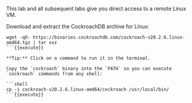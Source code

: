 This lab and all subsequent labs give you direct access to a remote Linux VM.

Download and extract the CockroachDB archive for Linux:

```shell
wget -qO- https://binaries.cockroachdb.com/cockroach-v20.2.6.linux-amd64.tgz | tar xvz
```{{execute}}

**Tip:** Click on a command to run it in the terminal.

Copy the `cockroach` binary into the `PATH` so you can execute `cockroach` commands from any shell:

```shell
cp -i cockroach-v20.2.6.linux-amd64/cockroach /usr/local/bin/
```{{execute}}
